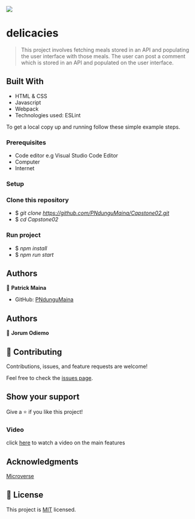 ![](https://img.shields.io/badge/Microverse-blueviolet)

# delicacies

> This project involves fetching meals stored in an API and populating the user interface with those meals. The user can post a comment which is stored in an API and populated on the user interface.

## Built With

- HTML & CSS
- Javascript
- Webpack
- Technologies used: ESLint

To get a local copy up and running follow these simple example steps.

### Prerequisites

- Code editor e.g Visual Studio Code Editor
- Computer
- Internet

### Setup

### Clone this repository

- $ _git clone https://github.com/PNdunguMaina/Capstone02.git_
- $ _cd Capstone02_

### Run project

- $ _npm install_
- $ _npm run start_

## Authors

👤 **Patrick Maina**

- GitHub: [PNdunguMaina](https://github.com/PNdunguMaina)

## Authors

👤 **Jorum Odiemo**

## 🤝 Contributing

Contributions, issues, and feature requests are welcome!

Feel free to check the [issues page](../../issues/).

## Show your support

Give a ⭐️ if you like this project!

### Video

click [here](https://drive.google.com/file/d/1OYo6VQ5DWbvomjmlPTur_U6QW1b4dSqp/view?usp=sharing) to watch a video on the main features

## Acknowledgments

[Microverse](https://www.microverse.org/)

## 📝 License

This project is [MIT](https://choosealicense.com/licenses/mit/) licensed.
